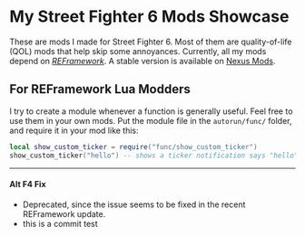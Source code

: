 # My Street Fighter 6 Mods Showcase

These are mods I made for Street Fighter 6. Most of them are quality-of-life (QOL) mods that help skip some annoyances.
Currently, all my mods depend on [*REFramework*](https://github.com/praydog/REFramework).
A stable version is available on [Nexus Mods](https://www.nexusmods.com/games/streetfighter6/mods?author=MafuyuKinoshita).

## For REFramework Lua Modders

I try to create a module whenever a function is generally useful. Feel free to use them in your own mods. Put the module file in the `autorun/func/` folder, and require it in your mod like this:
```lua
local show_custom_ticker = require("func/show_custom_ticker")
show_custom_ticker("hello") -- shows a ticker notification says "hello" on the screen
```

---

#### Alt F4 Fix
- Deprecated, since the issue seems to be fixed in the recent REFramework update.
- this is a commit test